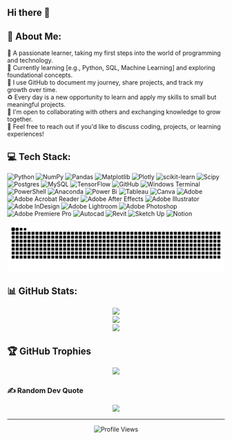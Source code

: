## Hi there 👋


## 💫 About Me:
🎯 A passionate learner, taking my first steps into the world of programming and technology.<br>🌱 Currently learning [e.g., Python, SQL, Machine Learning] and exploring foundational concepts.<br>📌 I use GitHub to document my journey, share projects, and track my growth over time.<br>♻️ Every day is a new opportunity to learn and apply my skills to small but meaningful projects.<br>🤝 I'm open to collaborating with others and exchanging knowledge to grow together.<br>💬 Feel free to reach out if you'd like to discuss coding, projects, or learning experiences!


## 💻 Tech Stack:
![Python](https://img.shields.io/badge/python-3670A0?style=flat-square&logo=python&logoColor=ffdd54) ![NumPy](https://img.shields.io/badge/numpy-%23013243.svg?style=flat-square&logo=numpy&logoColor=white) ![Pandas](https://img.shields.io/badge/pandas-%23150458.svg?style=flat-square&logo=pandas&logoColor=white) ![Matplotlib](https://img.shields.io/badge/Matplotlib-%23ffffff.svg?style=flat-square&logo=Matplotlib&logoColor=black) ![Plotly](https://img.shields.io/badge/Plotly-%233F4F75.svg?style=flat-square&logo=plotly&logoColor=white) ![scikit-learn](https://img.shields.io/badge/scikit--learn-%23F7931E.svg?style=flat-square&logo=scikit-learn&logoColor=white) ![Scipy](https://img.shields.io/badge/SciPy-%230C55A5.svg?style=flat-square&logo=scipy&logoColor=%white) ![Postgres](https://img.shields.io/badge/postgres-%23316192.svg?style=flat-square&logo=postgresql&logoColor=white) ![MySQL](https://img.shields.io/badge/mysql-4479A1.svg?style=flat-square&logo=mysql&logoColor=white) ![TensorFlow](https://img.shields.io/badge/TensorFlow-%23FF6F00.svg?style=flat-square&logo=TensorFlow&logoColor=white) ![GitHub](https://img.shields.io/badge/github-%23121011.svg?style=flat-square&logo=github&logoColor=white) ![Windows Terminal](https://img.shields.io/badge/Windows%20Terminal-%234D4D4D.svg?style=flat-square&logo=windows-terminal&logoColor=white) ![PowerShell](https://img.shields.io/badge/PowerShell-%235391FE.svg?style=flat-square&logo=powershell&logoColor=white) ![Anaconda](https://img.shields.io/badge/Anaconda-%2344A833.svg?style=flat-square&logo=anaconda&logoColor=white) ![Power Bi](https://img.shields.io/badge/Power_bi-F2C811?style=flat-square&logo=Powerbi&logoColor=black) ![Tableau](https://img.shields.io/badge/Tableau-%234285F4.svg?style=flat-square&logo=google-tableau&logoColor=white) ![Canva](https://img.shields.io/badge/Canva-%2300C4CC.svg?style=flat-square&logo=Canva&logoColor=white) ![Adobe](https://img.shields.io/badge/Adobe-%23FF0000.svg?style=flat-square&logo=adobe&logoColor=white) ![Adobe Acrobat Reader](https://img.shields.io/badge/Adobe%20Acrobat%20Reader-EC1C24.svg?style=flat-square&logo=Adobe%20Acrobat%20Reader&logoColor=white) ![Adobe After Effects](https://img.shields.io/badge/Adobe%20After%20Effects-9999FF.svg?style=flat-square&logo=Adobe%20After%20Effects&logoColor=white) ![Adobe Illustrator](https://img.shields.io/badge/Adobe%20Illustrator-%23FF9A00.svg?style=flat-square&logo=adobe%20illustrator&logoColor=white) ![Adobe InDesign](https://img.shields.io/badge/Adobe%20InDesign-49021F?style=flat-square&logo=adobeindesign&logoColor=FF3366) ![Adobe Lightroom](https://img.shields.io/badge/Adobe%20Lightroom-31A8FF.svg?style=flat-square&logo=Adobe%20Lightroom&logoColor=white) ![Adobe Photoshop](https://img.shields.io/badge/Adobe%20Photoshop-%2331A8FF.svg?style=flat-square&logo=adobe%20photoshop&logoColor=white) ![Adobe Premiere Pro](https://img.shields.io/badge/Adobe%20Premiere%20Pro-9999FF.svg?style=flat-square&logo=Adobe%20Premiere%20Pro&logoColor=white) ![Autocad](https://img.shields.io/badge/Autocad-EC1C24.svg?style=flat-square&logo=Adobe%20Acrobat%20Reader&logoColor=white) ![Revit](https://img.shields.io/badge/Revit-801010?style=flat-square&logo=revit&logoColor=white) ![Sketch Up](https://img.shields.io/badge/SketchUp-005F9E?style=flat-square&logo=sketchup&logoColor=white) ![Notion](https://img.shields.io/badge/Notion-%23000000.svg?style=flat-square&logo=notion&logoColor=white)  

<div align="center">
  <picture>
    <source media="(prefers-color-scheme: dark)" srcset="https://raw.githubusercontent.com/rbyzk/rbyzk/output/github-snake-dark.svg" />
    <source media="(prefers-color-scheme: light)" srcset="https://raw.githubusercontent.com/rbyzk/rbyzk/output/github-snake.svg" />
    <img alt="github-snake" src="https://raw.githubusercontent.com/rbyzk/rbyzk/output/github-snake.svg" />
  </picture>
</div>

## 📊 GitHub Stats:
<div align="center">
  <img src="https://github-readme-stats.vercel.app/api?username=rbyzk&theme=buefy&hide_border=false&include_all_commits=false&count_private=false" /><br/>
  <img src="https://nirzak-streak-stats.vercel.app/?user=rbyzk&theme=buefy&hide_border=false" /><br/>
  <img src="https://github-readme-stats.vercel.app/api/top-langs/?username=rbyzk&theme=buefy&hide_border=false&include_all_commits=false&count_private=false&layout=compact" />
</div>

## 🏆 GitHub Trophies
<div align="center">
  <img src="https://github-profile-trophy.vercel.app/?username=rbyzk&theme=buefy&no-frame=false&no-bg=true&margin-w=4" />
</div>

### ✍️ Random Dev Quote
<div align="center">
  <img src="https://quotes-github-readme.vercel.app/api?type=horizontal&theme=light" />
</div>

---

<div align="center">
  <img src="https://komarev.com/ghpvc/?username=your-github-rbyzke&color=blue" alt="Profile Views" />
</div>





